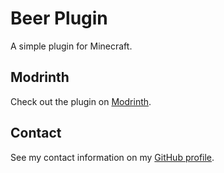 # Beer Plugin

A simple plugin for Minecraft.

## Modrinth

Check out the plugin on [Modrinth](https://modrinth.com/plugin/simple-beer).

## Contact

See my contact information on my [GitHub profile](https://github.com/bernardodangelo).
